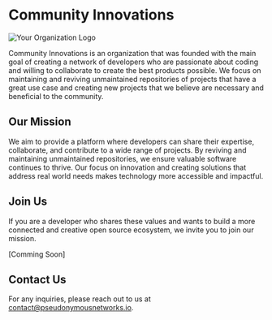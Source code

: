 # Community Innovations

![Your Organization Logo](https://pseudonymousnetworks.io/src_content/media/ab7c9d/6e19951c-9e67-4d6e-a3c0-23164127fd4a2.png)

Community Innovations is an organization that was founded with the main goal of creating a network of developers who are passionate about coding and willing to collaborate to create the best products possible. We focus on maintaining and reviving unmaintained repositories of projects that have a great use case and creating new projects that we believe are necessary and beneficial to the community.

## Our Mission

We aim to provide a platform where developers can share their expertise, collaborate, and contribute to a wide range of projects. By reviving and maintaining unmaintained repositories, we ensure valuable software continues to thrive. Our focus on innovation and creating solutions that address real world needs makes technology more accessible and impactful.

## Join Us

If you are a developer who shares these values and wants to build a more connected and creative open source ecosystem, we invite you to join our mission. 

[Comming Soon]

## Contact Us

For any inquiries, please reach out to us at contact@pseudonymousnetworks.io.

